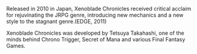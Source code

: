 Released in 2010 in Japan, Xenoblade Chronicles received critical acclaim for rejuvinating the JRPG genre, introducing new mechanics and a new style to the stagnant genre.(EDGE, 2011)

Xenoblade Chronicles was developed by Tetsuya Takahashi, one of the minds behind Chrono Trigger, Secret of Mana and various Final Fantasy Games.
